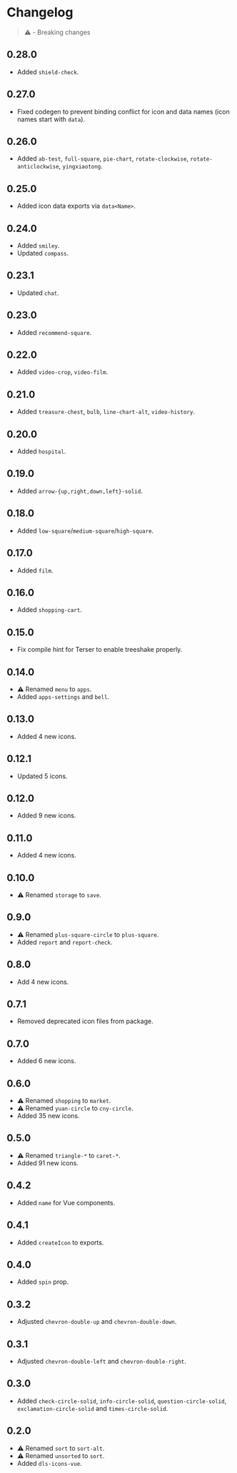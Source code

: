 # Changelog

> ⚠️ - Breaking changes

## 0.28.0

- Added `shield-check`.

## 0.27.0

- Fixed codegen to prevent binding conflict for icon and data names (icon names start with `data`).

## 0.26.0

- Added `ab-test`, `full-square`, `pie-chart`, `rotate-clockwise`, `rotate-anticlockwise`, `yingxiaotong`.

## 0.25.0

- Added icon data exports via `data<Name>`.

## 0.24.0

- Added `smiley`.
- Updated `compass`.

## 0.23.1

- Updated `chat`.

## 0.23.0

- Added `recommend-square`.

## 0.22.0

- Added `video-crop`, `video-film`.

## 0.21.0

- Added `treasure-chest`, `bulb`, `line-chart-alt`, `video-history`.

## 0.20.0

- Added `hospital`.

## 0.19.0

- Added `arrow-{up,right,down,left}-solid`.

## 0.18.0

- Added `low-square`/`medium-square`/`high-square`.

## 0.17.0

- Added `film`.

## 0.16.0

- Added `shopping-cart`.

## 0.15.0

- Fix compile hint for Terser to enable treeshake properly.

## 0.14.0

- ⚠️ Renamed `menu` to `apps`.
- Added `apps-settings` and `bell`.

## 0.13.0

- Added 4 new icons.

## 0.12.1

- Updated 5 icons.

## 0.12.0

- Added 9 new icons.

## 0.11.0

- Added 4 new icons.

## 0.10.0

- ⚠️ Renamed `storage` to `save`.

## 0.9.0

- ⚠️ Renamed `plus-square-circle` to `plus-square`.
- Added `report` and `report-check`.

## 0.8.0

- Add 4 new icons.

## 0.7.1

- Removed deprecated icon files from package.

## 0.7.0

- Added 6 new icons.

## 0.6.0

- ⚠️ Renamed `shopping` to `market`.
- ⚠️ Renamed `yuan-circle` to `cny-circle`.
- Added 35 new icons.

## 0.5.0

- ⚠️ Renamed `triangle-*` to `caret-*`.
- Added 91 new icons.

## 0.4.2

- Added `name` for Vue components.

## 0.4.1

- Added `createIcon` to exports.

## 0.4.0

- Added `spin` prop.

## 0.3.2

- Adjusted `chevron-double-up` and `chevron-double-down`.

## 0.3.1

- Adjusted `chevron-double-left` and `chevron-double-right`.

## 0.3.0

- Added `check-circle-solid`, `info-circle-solid`, `question-circle-solid`, `exclamation-circle-solid` and `times-circle-solid`.

## 0.2.0

- ⚠️ Renamed `sort` to `sort-alt`.
- ⚠️ Renamed `unsorted` to `sort`.
- Added `dls-icons-vue`.
